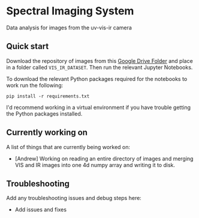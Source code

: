 # Spectral Imaging System
Data analysis for images from the uv-vis-ir camera

## Quick start
Download the repository of images from this [Google Drive Folder](https://drive.google.com/drive/folders/1ID0S1DbNHXsJww9g15v8_qBL540pODlu?usp=sharing) and place in a folder called `VIS_IR_DATASET`. Then run the relevant Jupyter Notebooks.

To download the relevant Python packages required for the notebooks to work run the following:
```
pip install -r requirements.txt
```
I'd recommend working in a virtual environment if you have trouble getting the Python packages installed.

## Currently working on
A list of things that are currently being worked on:
- [Andrew] Working on reading an entire directory of images and merging VIS and IR images into one 4d numpy array and writing it to disk.

## Troubleshooting
Add any troubleshooting issues and debug steps here:
- Add issues and fixes

